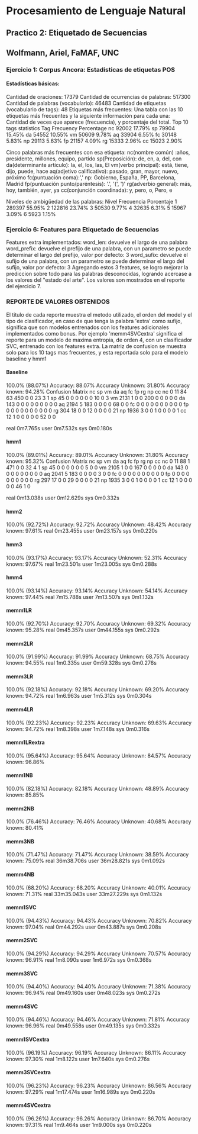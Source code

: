 # Procesamiento de Lenguaje Natural #

## Practico 2: Etiquetado de Secuencias  ##
## Wolfmann, Ariel, FaMAF, UNC  ##

### Ejercicio 1:  Corpus Ancora: Estadísticas de etiquetas POS ###
#### Estadísticas básicas: ####
Cantidad de oraciones: 17379
Cantidad de ocurrencias de palabras: 517300
Cantidad de palabras (vocabulario): 46483
Cantidad de etiquetas (vocabulario de tags): 48
Etiquetas más frecuentes: Una tabla con las 10 etiquetas más frecuentes y la siguiente información para cada una:
Cantidad de veces que aparece (frecuencia), y porcentaje del total.
Top 10 tags statistics
Tag Frecuency   Percentage
nc  92002   17.79%
sp  79904   15.45%
da  54552   10.55%
vm  50609   9.78%
aq  33904   6.55%
fc  30148   5.83%
np  29113   5.63%
fp  21157   4.09%
rg  15333   2.96%
cc  15023   2.90%

Cinco palabras más frecuentes con esa etiqueta:
nc(nombre común) :años, presidente, millones, equipo, partido
sp(Preposición): de, en, a, del, con
da(determinante artículo): la, el, los, las, El
vm(verbo principal): está, tiene, dijo, puede, hace
aq(adjetivo calificativo): pasado, gran, mayor, nuevo, próximo
fc(puntuación coma):','
np: Gobierno, España, PP, Barcelona, Madrid
fp(puntuación punto/paréntesis): '.', '(', ')'
rg(adverbio general): más, hoy, también, ayer, ya
cc(conjunción coordinada): y, pero, o, Pero, e

Niveles de ambigüedad de las palabras: 
Nivel   Frecuencia  Porcentaje
1       289397      55.95%
2       122816      23.74%
3       50530       9.77%
4       32635       6.31%
5       15967       3.09%
6       5923        1.15%

### Ejercicio 6: Features para Etiquetado de Secuencias ###
Features extra implementados:
word_len: devuelve el largo de una palabra
word_prefix: devuelve el prefijo de una palabra, con un parametro se puede determinar el largo del prefijo, valor por defecto: 3 
word_sufix: devuelve el sufijo de una palabra, con un parametro se puede determinar el largo del sufijo, valor por defecto: 3
Agregando estos 3 features, se logro mejorar la prediccion sobre todo para las palabras desconocidas, logrando acercase a los valores del "estado del arte". Los valores son mostrados en el reporte del ejercicio 7.

### REPORTE DE VALORES OBTENIDOS ###
El titulo de cada reporte muestra el metodo utilizado, el orden del model y el tipo de clasificador, en caso de que tenga la palabra 'extra' como sufijo, significa que son modelos entrenados con los features adicionales implementados como bonus.
Por ejemplo 'memm4SVCextra' significa el reporte para un modelo de maxima entropia, de orden 4, con un clasificador SVC, entrenado con los features extra.
La matriz de confusion se muestra solo para los 10 tags mas frecuentes, y esta reportada solo para el modelo baseline y hmm1 

#### Baseline ####
100.0% (88.07%)
Accuracy: 88.07%
Accuracy Unknown: 31.80%
Accuracy known: 94.28%
Confusion Matrix
    nc  sp  vm  da  aq  fc  fp  rg  np  cc
nc  0   11  84  63  450 0   0   23  3   1
sp  45  0   0   0   0   0   0   10  0   3
vm  2131    1   0   0   200 0   0   0   0   0
da  143 0   0   0   0   0   0   0   0   0
aq  2194    5   183 0   0   0   0   68  0   0
fc  0   0   0   0   0   0   0   0   0   0
fp  0   0   0   0   0   0   0   0   0   0
rg  304 18  0   0   12  0   0   0   0   21
np  1936    3   0   0   1   0   0   0   0   1
cc  12  1   0   0   0   0   0   52  0   0

real    0m7.765s
user    0m7.532s
sys 0m0.180s

#### hmm1 ####
100.0% (89.01%)
Accuracy: 89.01%
Accuracy Unknown: 31.80%
Accuracy known: 95.32%
Confusion Matrix
    nc  sp  vm  da  aq  fc  fp  rg  np  cc
nc  0   11  88  1   471 0   0   32  4   1
sp  45  0   0   0   0   0   0   5   0   0
vm  2105    1   0   0   167 0   0   0   0   0
da  143 0   0   0   0   0   0   0   0   0
aq  2041    5   183 0   0   0   0   3   0   0
fc  0   0   0   0   0   0   0   0   0   0
fp  0   0   0   0   0   0   0   0   0   0
rg  297 17  0   0   29  0   0   0   0   21
np  1935    3   0   0   1   0   0   0   0   1
cc  12  1   0   0   0   0   0   46  1   0

real    0m13.038s
user    0m12.629s
sys 0m0.332s

#### hmm2 ####
100.0% (92.72%)
Accuracy: 92.72%
Accuracy Unknown: 48.42%
Accuracy known: 97.61%
real    0m23.455s
user    0m23.157s
sys 0m0.220s


#### hmm3 ####
100.0% (93.17%)
Accuracy: 93.17%
Accuracy Unknown: 52.31%
Accuracy known: 97.67%
real    1m23.501s
user    1m23.005s
sys 0m0.288s


#### hmm4 ####
100.0% (93.14%)
Accuracy: 93.14%
Accuracy Unknown: 54.14%
Accuracy known: 97.44%
real    7m15.788s
user    7m13.507s
sys 0m1.132s

#### memm1LR ####
100.0% (92.70%)
Accuracy: 92.70%
Accuracy Unknown: 69.32%
Accuracy known: 95.28%
real    0m45.357s
user    0m44.155s
sys 0m0.292s

#### memm2LR ####
100.0% (91.99%)
Accuracy: 91.99%
Accuracy Unknown: 68.75%
Accuracy known: 94.55%
real    1m0.335s
user    0m59.328s
sys 0m0.276s

#### memm3LR ####
100.0% (92.18%)
Accuracy: 92.18%
Accuracy Unknown: 69.20%
Accuracy known: 94.72%
real    1m6.963s
user    1m5.312s
sys 0m0.304s


#### memm4LR ####
100.0% (92.23%)
Accuracy: 92.23%
Accuracy Unknown: 69.63%
Accuracy known: 94.72%
real    1m8.398s
user    1m7.148s
sys 0m0.316s

#### memm1LRextra ####
100.0% (95.64%)
Accuracy: 95.64%
Accuracy Unknown: 84.57%
Accuracy known: 96.86%


#### memm1NB ####
100.0% (82.18%)
Accuracy: 82.18%
Accuracy Unknown: 48.89%
Accuracy known: 85.85%

#### memm2NB #### 
100.0% (76.46%)
Accuracy: 76.46%
Accuracy Unknown: 40.68%
Accuracy known: 80.41%

#### memm3NB ####
100.0% (71.47%)
Accuracy: 71.47%
Accuracy Unknown: 38.59%
Accuracy known: 75.09%
real    36m38.706s
user    36m28.821s
sys 0m1.092s

#### memm4NB ####
100.0% (68.20%)
Accuracy: 68.20%
Accuracy Unknown: 40.01%
Accuracy known: 71.31%
real    33m35.043s
user    33m27.229s
sys 0m1.132s

#### memm1SVC ####
100.0% (94.43%)
Accuracy: 94.43%
Accuracy Unknown: 70.82%
Accuracy known: 97.04%
real    0m44.292s
user    0m43.887s
sys 0m0.208s

#### memm2SVC ####
100.0% (94.29%)
Accuracy: 94.29%
Accuracy Unknown: 70.57%
Accuracy known: 96.91%
real    1m8.090s
user    1m6.972s
sys 0m0.368s

#### memm3SVC ####
100.0% (94.40%)
Accuracy: 94.40%
Accuracy Unknown: 71.38%
Accuracy known: 96.94%
real    0m49.160s
user    0m48.023s
sys 0m0.272s

#### memm4SVC ####
100.0% (94.46%)
Accuracy: 94.46%
Accuracy Unknown: 71.81%
Accuracy known: 96.96%
real    0m49.558s
user    0m49.135s
sys 0m0.332s

#### memm1SVCextra ####
100.0% (96.19%)
Accuracy: 96.19%
Accuracy Unknown: 86.11%
Accuracy known: 97.30%
real    1m8.122s
user    1m7.640s
sys 0m0.276s

#### memm3SVCextra ####
100.0% (96.23%)
Accuracy: 96.23%
Accuracy Unknown: 86.56%
Accuracy known: 97.29%
real    1m17.474s
user    1m16.989s
sys 0m0.220s

#### memm4SVCextra ####
100.0% (96.26%)
Accuracy: 96.26%
Accuracy Unknown: 86.70%
Accuracy known: 97.31%
real    1m9.464s
user    1m9.000s
sys 0m0.220s